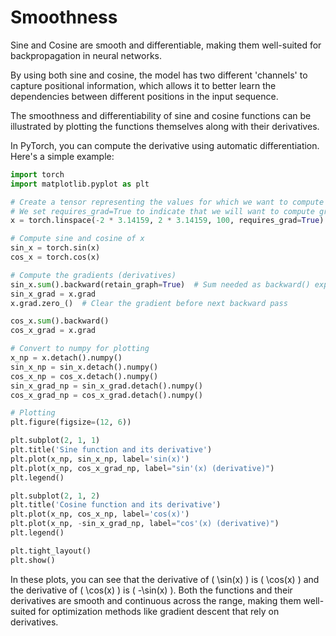 # Smoothness

Sine and Cosine are smooth and differentiable, making them well-suited for backpropagation in neural networks.

By using both sine and cosine, the model has two different 'channels' to capture positional information, which allows it to better learn the dependencies between different positions in the input sequence.

The smoothness and differentiability of sine and cosine functions can be illustrated by plotting the functions themselves along with their derivatives.

In PyTorch, you can compute the derivative using automatic differentiation. Here's a simple example:

```python
import torch
import matplotlib.pyplot as plt

# Create a tensor representing the values for which we want to compute the sine, cosine and their derivatives
# We set requires_grad=True to indicate that we will want to compute gradients (derivatives) later.
x = torch.linspace(-2 * 3.14159, 2 * 3.14159, 100, requires_grad=True)

# Compute sine and cosine of x
sin_x = torch.sin(x)
cos_x = torch.cos(x)

# Compute the gradients (derivatives)
sin_x.sum().backward(retain_graph=True)  # Sum needed as backward() expects a scalar
sin_x_grad = x.grad
x.grad.zero_()  # Clear the gradient before next backward pass

cos_x.sum().backward()
cos_x_grad = x.grad

# Convert to numpy for plotting
x_np = x.detach().numpy()
sin_x_np = sin_x.detach().numpy()
cos_x_np = cos_x.detach().numpy()
sin_x_grad_np = sin_x_grad.detach().numpy()
cos_x_grad_np = cos_x_grad.detach().numpy()

# Plotting
plt.figure(figsize=(12, 6))

plt.subplot(2, 1, 1)
plt.title('Sine function and its derivative')
plt.plot(x_np, sin_x_np, label='sin(x)')
plt.plot(x_np, cos_x_grad_np, label="sin'(x) (derivative)")
plt.legend()

plt.subplot(2, 1, 2)
plt.title('Cosine function and its derivative')
plt.plot(x_np, cos_x_np, label='cos(x)')
plt.plot(x_np, -sin_x_grad_np, label="cos'(x) (derivative)")
plt.legend()

plt.tight_layout()
plt.show()
```

In these plots, you can see that the derivative of \( \sin(x) \) is \( \cos(x) \) and the derivative of \( \cos(x) \) is \( -\sin(x) \). Both the functions and their derivatives are smooth and continuous across the range, making them well-suited for optimization methods like gradient descent that rely on derivatives.
